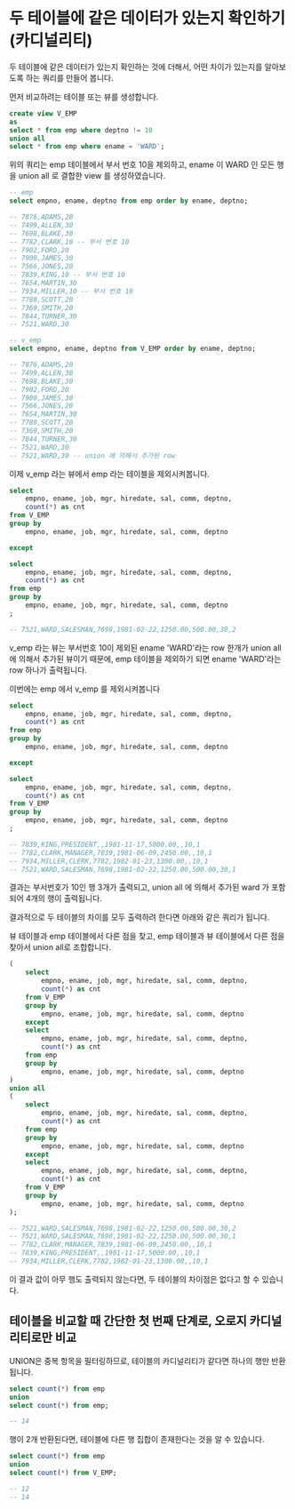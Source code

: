 # 두 테이블에 같은 데이터가 있는지 확인하기(카디널리티)

두 테이블에 같은 데이터가 있는지 확인하는 것에 더해서, 어떤 차이가 있는지를 알아보도록 하는 쿼리를 만들어
봅니다.

먼저 비교하려는 테이블 또는 뷰를 생성합니다.

```sql
create view V_EMP
as
select * from emp where deptno != 10
union all
select * from emp where ename = 'WARD';
```

위의 쿼리는 emp 테이블에서 부서 번호 10을 제외하고, ename 이 WARD 인 모든 행을 union all 로
결합한 view 를 생성하였습니다.

```sql
-- emp
select empno, ename, deptno from emp order by ename, deptno;

-- 7876,ADAMS,20
-- 7499,ALLEN,30
-- 7698,BLAKE,30
-- 7782,CLARK,10 -- 부서 번호 10
-- 7902,FORD,20
-- 7900,JAMES,30
-- 7566,JONES,20
-- 7839,KING,10 -- 부서 번호 10
-- 7654,MARTIN,30
-- 7934,MILLER,10 -- 부서 번호 10
-- 7788,SCOTT,20
-- 7369,SMITH,20
-- 7844,TURNER,30
-- 7521,WARD,30

-- v_emp
select empno, ename, deptno from V_EMP order by ename, deptno;

-- 7876,ADAMS,20
-- 7499,ALLEN,30
-- 7698,BLAKE,30
-- 7902,FORD,20
-- 7900,JAMES,30
-- 7566,JONES,20
-- 7654,MARTIN,30
-- 7788,SCOTT,20
-- 7369,SMITH,20
-- 7844,TURNER,30
-- 7521,WARD,30
-- 7521,WARD,30 -- union 에 의해서 추가된 row
```

이제 v_emp 라는 뷰에서 emp 라는 테이블을 제외시켜봅니다.

```sql
select
    empno, ename, job, mgr, hiredate, sal, comm, deptno,
    count(*) as cnt
from V_EMP
group by
    empno, ename, job, mgr, hiredate, sal, comm, deptno

except

select
    empno, ename, job, mgr, hiredate, sal, comm, deptno,
    count(*) as cnt
from emp
group by
    empno, ename, job, mgr, hiredate, sal, comm, deptno
;

-- 7521,WARD,SALESMAN,7698,1981-02-22,1250.00,500.00,30,2
```

v_emp 라는 뷰는 부서번호 10이 제외된 ename 'WARD'라는 row 한개가 union all 에 의해서 추가된
뷰이기 때문에, emp 테이블을 제외하기 되면 ename 'WARD'라는 row 하나가 출력됩니다.

이번에는 emp 에서 v_emp 를 제외시켜봅니다

```sql
select
    empno, ename, job, mgr, hiredate, sal, comm, deptno,
    count(*) as cnt
from emp
group by
    empno, ename, job, mgr, hiredate, sal, comm, deptno

except

select
    empno, ename, job, mgr, hiredate, sal, comm, deptno,
    count(*) as cnt
from V_EMP
group by
    empno, ename, job, mgr, hiredate, sal, comm, deptno
;

-- 7839,KING,PRESIDENT,,1981-11-17,5000.00,,10,1
-- 7782,CLARK,MANAGER,7839,1981-06-09,2450.00,,10,1
-- 7934,MILLER,CLERK,7782,1982-01-23,1300.00,,10,1
-- 7521,WARD,SALESMAN,7698,1981-02-22,1250.00,500.00,30,1
```

결과는 부서번호가 10인 행 3개가 출력되고, union all 에 의해서 추가된 ward 가 포함되어 4개의 행이
출력됩니다.

결과적으로 두 테이블의 차이를 모두 출력하려 한다면 아래와 같은 쿼리가 됩니다.

뷰 테이블과 emp 테이블에서 다른 점을 찾고, emp 테이블과 뷰 테이블에서 다른 점을 찾아서 union all로
조합합니다.

```sql
(
    select
        empno, ename, job, mgr, hiredate, sal, comm, deptno,
        count(*) as cnt
    from V_EMP
    group by
        empno, ename, job, mgr, hiredate, sal, comm, deptno
    except
    select
        empno, ename, job, mgr, hiredate, sal, comm, deptno,
        count(*) as cnt
    from emp
    group by
        empno, ename, job, mgr, hiredate, sal, comm, deptno
)
union all
(
    select
        empno, ename, job, mgr, hiredate, sal, comm, deptno,
        count(*) as cnt
    from emp
    group by
        empno, ename, job, mgr, hiredate, sal, comm, deptno
    except
    select
        empno, ename, job, mgr, hiredate, sal, comm, deptno,
        count(*) as cnt
    from V_EMP
    group by
        empno, ename, job, mgr, hiredate, sal, comm, deptno
);

-- 7521,WARD,SALESMAN,7698,1981-02-22,1250.00,500.00,30,2
-- 7521,WARD,SALESMAN,7698,1981-02-22,1250.00,500.00,30,1
-- 7782,CLARK,MANAGER,7839,1981-06-09,2450.00,,10,1
-- 7839,KING,PRESIDENT,,1981-11-17,5000.00,,10,1
-- 7934,MILLER,CLERK,7782,1982-01-23,1300.00,,10,1
```

이 결과 값이 아무 행도 출력되지 않는다면, 두 테이블의 차이점은 없다고 할 수 있습니다.

## 테이블을 비교할 때 간단한 첫 번째 단계로, 오로지 카디널리티로만 비교

UNION은 중복 항목을 필터링하므로, 테이블의 카디널리티가 같다면 하나의 행만 반환됩니다.

```sql
select count(*) from emp
union
select count(*) from emp;

-- 14
```

행이 2개 반환된다면, 테이블에 다른 행 집합이 존재한다는 것을 알 수 있습니다.

```sql
select count(*) from emp
union
select count(*) from V_EMP;

-- 12
-- 14
```
